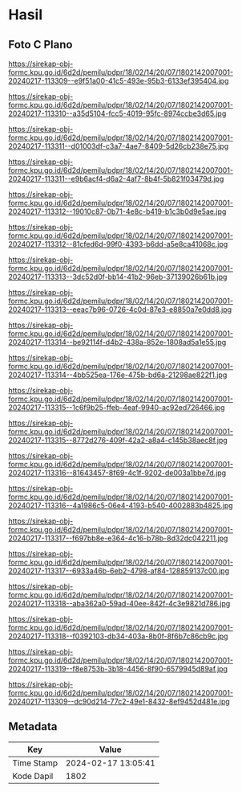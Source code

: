 # Hasil

## Foto C Plano

https://sirekap-obj-formc.kpu.go.id/6d2d/pemilu/pdpr/18/02/14/20/07/1802142007001-20240217-113309--e9f51a00-41c5-493e-95b3-6133ef395404.jpg

https://sirekap-obj-formc.kpu.go.id/6d2d/pemilu/pdpr/18/02/14/20/07/1802142007001-20240217-113310--a35d5104-fcc5-4019-95fc-8974ccbe3d65.jpg

https://sirekap-obj-formc.kpu.go.id/6d2d/pemilu/pdpr/18/02/14/20/07/1802142007001-20240217-113311--d01003df-c3a7-4ae7-8409-5d26cb238e75.jpg

https://sirekap-obj-formc.kpu.go.id/6d2d/pemilu/pdpr/18/02/14/20/07/1802142007001-20240217-113311--e9b6acf4-d6a2-4af7-8b4f-5b821f03479d.jpg

https://sirekap-obj-formc.kpu.go.id/6d2d/pemilu/pdpr/18/02/14/20/07/1802142007001-20240217-113312--19010c87-0b71-4e8c-b419-b1c3b0d9e5ae.jpg

https://sirekap-obj-formc.kpu.go.id/6d2d/pemilu/pdpr/18/02/14/20/07/1802142007001-20240217-113312--81cfed6d-99f0-4393-b6dd-a5e8ca41068c.jpg

https://sirekap-obj-formc.kpu.go.id/6d2d/pemilu/pdpr/18/02/14/20/07/1802142007001-20240217-113313--3dc52d0f-bb14-41b2-96eb-37139026b61b.jpg

https://sirekap-obj-formc.kpu.go.id/6d2d/pemilu/pdpr/18/02/14/20/07/1802142007001-20240217-113313--eeac7b96-0726-4c0d-87e3-e8850a7e0dd8.jpg

https://sirekap-obj-formc.kpu.go.id/6d2d/pemilu/pdpr/18/02/14/20/07/1802142007001-20240217-113314--be92114f-d4b2-438a-852e-1808ad5a1e55.jpg

https://sirekap-obj-formc.kpu.go.id/6d2d/pemilu/pdpr/18/02/14/20/07/1802142007001-20240217-113314--4bb525ea-176e-475b-bd6a-21298ae822f1.jpg

https://sirekap-obj-formc.kpu.go.id/6d2d/pemilu/pdpr/18/02/14/20/07/1802142007001-20240217-113315--1c6f9b25-ffeb-4eaf-9940-ac92ed726466.jpg

https://sirekap-obj-formc.kpu.go.id/6d2d/pemilu/pdpr/18/02/14/20/07/1802142007001-20240217-113315--8772d276-409f-42a2-a8a4-c145b38aec8f.jpg

https://sirekap-obj-formc.kpu.go.id/6d2d/pemilu/pdpr/18/02/14/20/07/1802142007001-20240217-113316--81643457-8f69-4c1f-9202-de003a1bbe7d.jpg

https://sirekap-obj-formc.kpu.go.id/6d2d/pemilu/pdpr/18/02/14/20/07/1802142007001-20240217-113316--4a1986c5-06e4-4193-b540-4002883b4825.jpg

https://sirekap-obj-formc.kpu.go.id/6d2d/pemilu/pdpr/18/02/14/20/07/1802142007001-20240217-113317--f697bb8e-e364-4c16-b78b-8d32dc042211.jpg

https://sirekap-obj-formc.kpu.go.id/6d2d/pemilu/pdpr/18/02/14/20/07/1802142007001-20240217-113317--6933a46b-6eb2-4798-af84-128859137c00.jpg

https://sirekap-obj-formc.kpu.go.id/6d2d/pemilu/pdpr/18/02/14/20/07/1802142007001-20240217-113318--aba362a0-59ad-40ee-842f-4c3e9821d786.jpg

https://sirekap-obj-formc.kpu.go.id/6d2d/pemilu/pdpr/18/02/14/20/07/1802142007001-20240217-113318--f0392103-db34-403a-8b0f-8f6b7c86cb9c.jpg

https://sirekap-obj-formc.kpu.go.id/6d2d/pemilu/pdpr/18/02/14/20/07/1802142007001-20240217-113319--f8e8753b-3b18-4456-8f90-6579945d89af.jpg

https://sirekap-obj-formc.kpu.go.id/6d2d/pemilu/pdpr/18/02/14/20/07/1802142007001-20240217-113309--dc90d214-77c2-49e1-8432-8ef9452d481e.jpg


## Metadata

| Key        | Value               |
| ---------- | ------------------- |
| Time Stamp | 2024-02-17 13:05:41 |
| Kode Dapil | 1802                |



